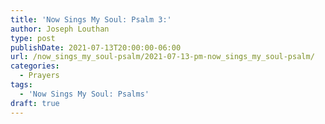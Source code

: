 ```yaml
---
title: 'Now Sings My Soul: Psalm 3:'
author: Joseph Louthan
type: post
publishDate: 2021-07-13T20:00:00-06:00
url: /now_sings_my_soul-psalm/2021-07-13-pm-now_sings_my_soul-psalm/
categories:
  - Prayers
tags:
  - 'Now Sings My Soul: Psalms'
draft: true
---
```

<pre>
<div style="font-variant: small-caps;">

</div>

</pre>
